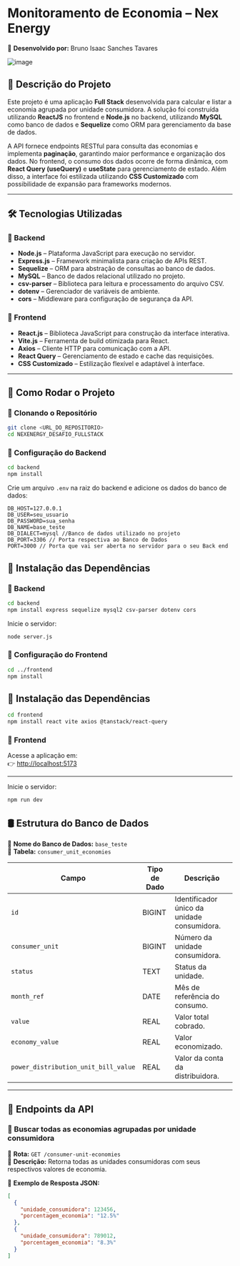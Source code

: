 # **Monitoramento de Economia – Nex Energy**  
📌 **Desenvolvido por:** Bruno Isaac Sanches Tavares  

![image](https://github.com/user-attachments/assets/adeded05-b772-43b7-be31-737a748364c2)


## **📌 Descrição do Projeto**  
Este projeto é uma aplicação **Full Stack** desenvolvida para calcular e listar a economia agrupada por unidade consumidora. A solução foi construída utilizando **ReactJS** no frontend e **Node.js** no backend, utilizando **MySQL** como banco de dados e **Sequelize** como ORM para gerenciamento da base de dados.  

A API fornece endpoints RESTful para consulta das economias e implementa **paginação**, garantindo maior performance e organização dos dados. No frontend, o consumo dos dados ocorre de forma dinâmica, com **React Query (useQuery)** e **useState** para gerenciamento de estado. Além disso, a interface foi estilizada utilizando **CSS Customizado** com possibilidade de expansão para frameworks modernos.  

---

## **🛠️ Tecnologias Utilizadas**  

### **📌 Backend**  
- **Node.js** – Plataforma JavaScript para execução no servidor.  
- **Express.js** – Framework minimalista para criação de APIs REST.  
- **Sequelize** – ORM para abstração de consultas ao banco de dados.  
- **MySQL** – Banco de dados relacional utilizado no projeto.  
- **csv-parser** – Biblioteca para leitura e processamento do arquivo CSV.  
- **dotenv** – Gerenciador de variáveis de ambiente.  
- **cors** – Middleware para configuração de segurança da API.  

### **📌 Frontend**  
- **React.js** – Biblioteca JavaScript para construção da interface interativa.  
- **Vite.js** – Ferramenta de build otimizada para React.  
- **Axios** – Cliente HTTP para comunicação com a API.  
- **React Query** – Gerenciamento de estado e cache das requisições.  
- **CSS Customizado** – Estilização flexível e adaptável à interface.  

---

## **🚀 Como Rodar o Projeto**  

### **📌 Clonando o Repositório**
```bash
git clone <URL_DO_REPOSITORIO>
cd NEXENERGY_DESAFIO_FULLSTACK
```

### **📌 Configuração do Backend**  
```bash
cd backend
npm install
```

Crie um arquivo `.env` na raiz do backend e adicione os dados do banco de dados:  
```
DB_HOST=127.0.0.1
DB_USER=seu_usuario
DB_PASSWORD=sua_senha
DB_NAME=base_teste  
DB_DIALECT=mysql //Banco de dados utilizado no projeto
DB_PORT=3306 // Porta respectiva ao Banco de Dados
PORT=3000 // Porta que vai ser aberta no servidor para o seu Back end
```
## **📌 Instalação das Dependências**  

### **📌 Backend**  
```bash
cd backend
npm install express sequelize mysql2 csv-parser dotenv cors
```
Inicie o servidor:  
```bash
node server.js
```

### **📌 Configuração do Frontend**  
```bash
cd ../frontend
npm install
```
## **📌 Instalação das Dependências**
```bash
cd frontend
npm install react vite axios @tanstack/react-query
```
### **📌 Frontend**

Acesse a aplicação em:  
👉 [http://localhost:5173](http://localhost:5173)

---
Inicie o servidor:  
```bash
npm run dev
```

## **🛢️ Estrutura do Banco de Dados**  

📌 **Nome do Banco de Dados:** `base_teste`  
📌 **Tabela:** `consumer_unit_economies`  

| **Campo**                                | **Tipo de Dado** | **Descrição**                                    |
|------------------------------------------|------------------|------------------------------------------------|
| `id`                                     | BIGINT           | Identificador único da unidade consumidora.     |
| `consumer_unit`                          | BIGINT           | Número da unidade consumidora.                 |
| `status`                                 | TEXT             | Status da unidade.                             |
| `month_ref`                              | DATE             | Mês de referência do consumo.                  |
| `value`                                  | REAL             | Valor total cobrado.                           |
| `economy_value`                          | REAL             | Valor economizado.                             |
| `power_distribution_unit_bill_value`     | REAL             | Valor da conta da distribuidora.               |

---

## **📡 Endpoints da API**  

### **🔹 Buscar todas as economias agrupadas por unidade consumidora**
📌 **Rota:** `GET /consumer-unit-economies`  
📌 **Descrição:** Retorna todas as unidades consumidoras com seus respectivos valores de economia. 

📌 **Exemplo de Resposta JSON:**  
```json
[
  {
    "unidade_consumidora": 123456,
    "porcentagem_economia": "12.5%"
  },
  {
    "unidade_consumidora": 789012,
    "porcentagem_economia": "8.3%"
  }
]
```
